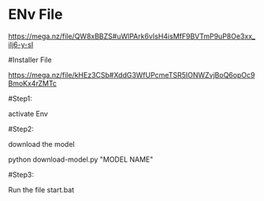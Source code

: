 # ENv File

https://mega.nz/file/QW8xBBZS#uWlPArk6vIsH4isMfF9BVTmP9uP8Oe3xx_iIj6-y-sI

#Installer File

https://mega.nz/file/kHEz3CSb#XddG3WfUPcmeTSR5IONWZvjBoQ6opOc9BmoKx4rZMTc

#Step1:

activate Env

#Step2:

download the model

python download-model.py "MODEL NAME"

#Step3:

Run the file start.bat
